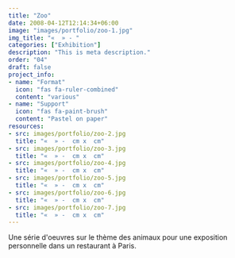 ```yaml
---
title: "Zoo"
date: 2008-04-12T12:14:34+06:00
image: "images/portfolio/zoo-1.jpg"
img_title: "«  » - "
categories: ["Exhibition"]
description: "This is meta description."
order: "04"
draft: false
project_info:
- name: "Format"
  icon: "fas fa-ruler-combined"
  content: "various"
- name: "Support"
  icon: "fas fa-paint-brush"
  content: "Pastel on paper"
resources:
- src: images/portfolio/zoo-2.jpg
  title: "«  » -  cm x  cm"
- src: images/portfolio/zoo-3.jpg
  title: "«  » -  cm x  cm"
- src: images/portfolio/zoo-4.jpg
  title: "«  » -  cm x  cm"
- src: images/portfolio/zoo-5.jpg
  title: "«  » -  cm x  cm"
- src: images/portfolio/zoo-6.jpg
  title: "«  » -  cm x  cm"
- src: images/portfolio/zoo-7.jpg
  title: "«  » -  cm x  cm"  
---
```

Une série d'oeuvres sur le thème des animaux pour une exposition personnelle dans un restaurant à Paris.
